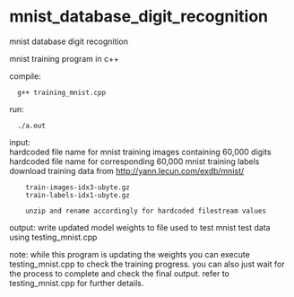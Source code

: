 # mnist_database_digit_recognition
mnist database digit recognition

mnist training program in c++
     
   compile: 
   
      g++ training_mnist.cpp
    
   run: 
   
      ./a.out  

   input:      
      hardcoded file name for mnist training images containing 60,000 digits
      hardcoded file name for corresponding 60,000 mnist training labels
      download training data from http://yann.lecun.com/exdb/mnist/
      
        train-images-idx3-ubyte.gz
        train-labels-idx1-ubyte.gz
        
        unzip and rename accordingly for hardcoded filestream values
   
   output:
      write updated model weights to file used to test mnist test data using testing_mnist.cpp
      
   note:
      while this program is updating the weights you can execute testing_mnist.cpp
      to check the training progress. you can also just wait for the process to complete 
      and check the final output. refer to testing_mnist.cpp for further details.
